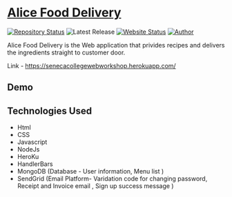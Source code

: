# <a href="https://senecacollegewebworkshop.herokuapp.com/" target="_blank">Alice Food Delivery</a>

[![Repository Status](https://img.shields.io/badge/Repository%20Status-Maintained-dark%20green.svg)](https://github.com/alicehan1734/aliceFoodDelivery)
![Latest Release](https://img.shields.io/github/last-commit/alicehan1734/aliceFoodDelivery)
[![Website Status](https://img.shields.io/badge/Website%20Status-Online-green)](https://heeyeonhan.com/glm/)
[![Author](https://img.shields.io/badge/Author-Heeyeon%20Han-blue.svg)](https://www.linkedin.com/in/alicehan1734/)

 <p align="justify">Alice Food Delivery is the Web application that privides recipes and delivers the ingredients straight to customer door. </p>
 
 Link - https://senecacollegewebworkshop.herokuapp.com/
 
## Demo



## Technologies Used

- Html
- CSS
- Javascript
- NodeJs
- HeroKu
- HandlerBars
- MongoDB (Database - User information, Menu list ) 
- SendGrid (Email Platform- Varidation code for changing password, Receipt and Invoice email , Sign up success message )
